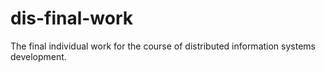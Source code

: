 # dis-final-work
The final individual work for the course of distributed information systems development.
